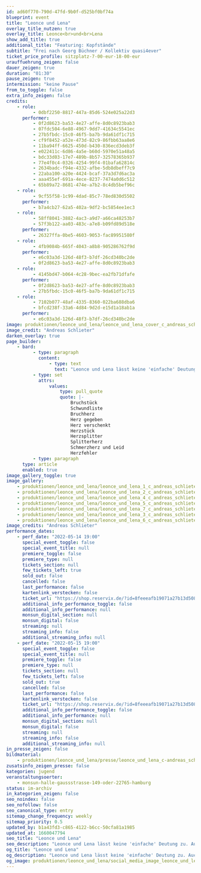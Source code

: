 ```yaml
---
id: ad60f770-790d-47fd-9b0f-d525bf0bf74a
blueprint: event
title: "Leonce und Lena"
overlay_title_nutzen: true
overlay_title: Leonce<br>und<br>Lena
show_add_title: true
additional_title: "Featuring: Kopfstände"
subtitle: "Frei nach Georg Büchner / Kollektiv quasi4ever"
ticket_price_profile: sitzplatz-7-00-eur-18-00-eur
urauffuehrung_zeigen: false
dauer_zeigen: true
duration: "01:30"
pause_zeigen: true
intermission: "keine Pause"
from_to_toggle: false
extra_info_zeigen: false
credits:
    - role:
          - 0dbf2250-8817-447a-85d6-524e025a22d3
      performer:
          - 0f2d8623-ba53-4e27-affe-8d0c8923bab3
          - 07fdc504-6e88-4967-9dd7-41634c5541ec
          - 27b5fbdc-15c0-46f5-ba7b-9da61df1c715
          - cf9f8452-a52e-473d-82c9-86fbb63aa8e6
          - 11ba94ff-6625-450d-b430-836ecd3deb3f
          - e022411c-6d86-4a5e-b60d-5970e51a48a5
          - bdc33d03-17e7-489b-8b57-32578365b937
          - 77e4f0c4-0326-4254-99f4-01bafa62814c
          - 2634badc-f94e-4332-afbe-5db8dbeff7c9
          - 22aba100-a20e-4424-bcaf-37a3d7d6ac3a
          - aaa455ef-691a-4ece-8237-7474a0d6c512
          - 65b89a72-8681-474e-a7b2-8c4db5bef96c
    - role:
          - 9cf55f58-1c99-4dad-85c7-78ed830d5502
      performer:
          - b7a4cb27-62a5-402a-9df2-bc5854ee1ec3
    - role:
          - 58ff8041-3882-4ac3-a9d7-a66ca48253b7
          - 57f3b122-aa03-483c-a7e8-b09fd89d518e
      performer:
          - 26327ffa-0be5-4603-9053-fac89951580f
    - role:
          - 4fb9084b-665f-4043-a8b8-905286762f9d
      performer:
          - e6c03a3d-126d-48f3-b7df-26cd340bc2de
          - 0f2d8623-ba53-4e27-affe-8d0c8923bab3
    - role:
          - 4145bd47-b064-4c28-9bec-ea2fb71dfafe
      performer:
          - 0f2d8623-ba53-4e27-affe-8d0c8923bab3
          - 27b5fbdc-15c0-46f5-ba7b-9da61df1c715
    - role:
          - 7102b077-48af-4335-8360-022ba688dba6
          - bfcd238f-33a6-4d84-9d2d-e15d1a18ab1a
      performer:
          - e6c03a3d-126d-48f3-b7df-26cd340bc2de
image: produktionen/leonce_und_lena/leonce_und_lena_cover_c_andreas_schlieter.jpg
image_credit: "Andreas Schlieter"
darken_overlay: true
page_builder:
    - bard:
          - type: paragraph
            content:
                - type: text
                  text: "Leonce und Lena lässt keine 'einfache' Deutung zu. Auch von einem Zusammensein auf der Bühne kann kaum die Rede sein, eher von einem sich zu einander verhalten, einem ziellosen melancholischen in der Welt herumirren. Wenn dann etwas Wahnsinniges geschieht, wird es sofort von Worten umstellt. Müssen wir also alles, was aus den Mündern der Figuren quillt, als wahrhaftig betrachten? Na ja, vielleicht viel Pipi und Popo um das, was von Bedeutung ist mit wunderschönen Tulpen als Nasen. Und auch der köstlichste Kelch der großen Liebe scheint im schönsten Hochzeitsmoment schon schal zu schmecken. Die Spielentwicklung im Brennspiegel des verrückten Geschehens: für uns Freude und Herausforderung zugleich."
          - type: set
            attrs:
                values:
                    type: pull_quote
                    quote: |-
                        Bruchstück
                        Schwundliste
                        Bruchherz
                        Herz gegeben 
                        Herz verschenkt
                        Herzstück
                        Herzsplitter
                        Splitterherz
                        Schmerzherz und Leid
                        Herzfehler
          - type: paragraph
      type: article
      enabled: true
image_gallery_toggle: true
image_gallery:
    - produktionen/leonce_und_lena/leonce_und_lena_1_c_andreas_schlieter.jpg
    - produktionen/leonce_und_lena/leonce_und_lena_2_c_andreas_schlieter.jpg
    - produktionen/leonce_und_lena/leonce_und_lena_4_c_andreas_schlieter.jpg
    - produktionen/leonce_und_lena/leonce_und_lena_5_c_andreas_schlieter.jpg
    - produktionen/leonce_und_lena/leonce_und_lena_7_c_andreas_schlieter.jpg
    - produktionen/leonce_und_lena/leonce_und_lena_3_c_andreas_schlieter.jpg
    - produktionen/leonce_und_lena/leonce_und_lena_6_c_andreas_schlieter.jpg
image_credits: "Andreas Schlieter"
performance_dates:
    - perf_date: "2022-05-14 19:00"
      special_event_toggle: false
      special_event_title: null
      premiere_toggle: false
      premiere_type: null
      tickets_section: null
      few_tickets_left: true
      sold_out: false
      cancelled: false
      last_performance: false
      kartenlink_verstecken: false
      ticket_url: "https://shop.reservix.de/?id=8feeeafb19071a27b13d5083379d95183e9ab490f2f135faf80b2fecfc1ba00f2aba7ad8945f4a4292549eb86feddc1b&vID=7337&eventGrpID=402490&eventID=1933011"
      additional_info_performance_toggle: false
      additional_info_performance: null
      monsun_digital_section: null
      monsun_digital: false
      streaming: null
      streaming_info: false
      additional_streaming_info: null
    - perf_date: "2022-05-15 19:00"
      special_event_toggle: false
      special_event_title: null
      premiere_toggle: false
      premiere_type: null
      tickets_section: null
      few_tickets_left: false
      sold_out: true
      cancelled: false
      last_performance: false
      kartenlink_verstecken: false
      ticket_url: "https://shop.reservix.de/?id=8feeeafb19071a27b13d5083379d95183e9ab490f2f135faf80b2fecfc1ba00f2aba7ad8945f4a4292549eb86feddc1b&vID=7337&eventGrpID=402490&eventID=1933012"
      additional_info_performance_toggle: false
      additional_info_performance: null
      monsun_digital_section: null
      monsun_digital: false
      streaming: null
      streaming_info: false
      additional_streaming_info: null
in_presse_zeigen: false
bildmaterial:
    - produktionen/leonce_und_lena/presse/leonce_und_lena_c-andreas_schlieter_monsun.zip
zusatsinfo_zeigen_presse: false
kategorien: jugend
veranstaltungsoerter:
    - monsun-halle-gaussstrasse-149-oder-22765-hamburg
status: im-archiv
in_kategorien_zeigen: false
seo_noindex: false
seo_nofollow: false
seo_canonical_type: entry
sitemap_change_frequency: weekly
sitemap_priority: 0.5
updated_by: b1a43fd3-c865-4122-b6cc-50cfa81a1985
updated_at: 1660047794
seo_title: "Leonce und Lena"
seo_description: "Leonce und Lena lässt keine 'einfache' Deutung zu. Auch von einem Zusammensein kann kaum die Rede sein, eher von einem ziellosen in der Welt herumirren."
og_title: "Leonce und Lena"
og_description: "Leonce und Lena lässt keine 'einfache' Deutung zu. Auch von einem Zusammensein kann kaum die Rede sein, eher von einem ziellosen in der Welt herumirren."
og_image: produktionen/leonce_und_lena/social_media_image_leonce_und_lena.jpg
---
```


